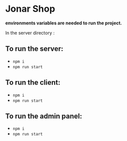 # Jonar Shop

__environments variables are needed to run the project.__

In the server directory :

## To run the server:
- `npm i`
- `npm run start`

## To run the client:
- `npm i`
- `npm run start`

## To run the admin panel:
- `npm i`
- `npm run start`
